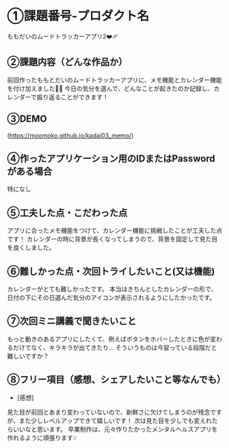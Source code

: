 # ①課題番号-プロダクト名

ももだいのムードトラッカーアプリ2❤️‍🩹

## ②課題内容（どんな作品か）

前回作ったももとだいのムードトラッカーアプリに、メモ機能とカレンダー機能を付け加えました✍🏻
今日の気分を選んで、どんなことが起きたのか記録し、カレンダーで振り返ることができます！

## ③DEMO

(https://moomoko.github.io/kadai03_memo/)

## ④作ったアプリケーション用のIDまたはPasswordがある場合

特になし

## ⑤工夫した点・こだわった点

アプリに合ったメモ機能をつけて、カレンダー機能に挑戦したことが工夫した点です！
カレンダーの時に背景が長くなってしまうので、背景を固定して見た目を良くしました。

## ⑥難しかった点・次回トライしたいこと(又は機能)

カレンダーがとても難しかったです。
本当はきちんとしたカレンダーの形で、日付の下にその日選んだ気分のアイコンが表示されるようにしたかったです。

## ⑦次回ミニ講義で聞きたいこと

もっと動きのあるアプリにしたくて、例えばボタンをホバーしたときに色が変わるだけでなく、キラキラが出てきたり…
そういうものは今習っている段階だと難しいですか？

## ⑧フリー項目（感想、シェアしたいこと等なんでも）

- [感想]

見た目が前回とあまり変わっていないので、新鮮さに欠けてしまうのが残念ですが、また少しレベルアップできて嬉しいです！
次は見た目を少しでも変えれたらいいなと思います。
卒業制作は、元々作りたかったメンタルヘルスアプリを作れるように頑張ります🎶
